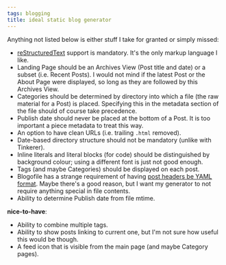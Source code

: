 ```yaml
---
tags: blogging
title: ideal static blog generator
---
```


Anything not listed below is either stuff I take for granted or simply
missed:

-   [reStructuredText] support is mandatory. It\'s the only markup
    language I like.
-   Landing Page should be an Archives View (Post title and date) or a
    subset (i.e. Recent Posts). I would not mind if the latest Post or
    the About Page were displayed, so long as they are followed by this
    Archives View.
-   Categories should be determined by directory into which a file (the
    raw material for a Post) is placed. Specifying this in the metadata
    section of the file should of course take precedence.
-   Publish date should never be placed at the bottom of a Post. It is
    too important a piece metadata to treat this way.
-   An option to have clean URLs (i.e. trailing `.html` removed).
-   Date-based directory structure should not be mandatory (unlike with
    Tinkerer).
-   Inline literals and literal blocks (for code) should be
    distinguished by background colour; using a different font is just
    not good enough.
-   Tags (and maybe Categories) should be displayed on each post.
-   Blogofile has a strange requirement of having [post headers be YAML
    format]. Maybe there\'s a good reason, but I want my generator to
    not require anything special in file contents.
-   Ability to determine Publish date from file mtime.

**nice-to-have**:

-   Ability to combine multiple tags.
-   Ability to show posts linking to current one, but I\'m not sure how
    useful this would be though.
-   A feed icon that is visible from the main page (and maybe Category
    pages).

  [reStructuredText]: http://docutils.sourceforge.net/docs/ref/rst/restructuredtext.html
  [post headers be YAML format]: http://docs.blogofile.com/en/latest/posts.html
